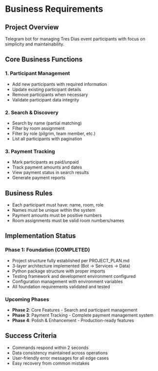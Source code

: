 # Business Requirements

## Project Overview
Telegram bot for managing Tres Dias event participants with focus on simplicity and maintainability.

## Core Business Functions

### 1. Participant Management
- Add new participants with required information
- Update existing participant details
- Remove participants when necessary
- Validate participant data integrity

### 2. Search & Discovery
- Search by name (partial matching)
- Filter by room assignment
- Filter by role (pilgrim, team member, etc.)
- List all participants with pagination

### 3. Payment Tracking
- Mark participants as paid/unpaid
- Track payment amounts and dates
- View payment status in search results
- Generate payment reports

## Business Rules
- Each participant must have: name, room, role
- Names must be unique within the system
- Payment amounts must be positive numbers
- Room assignments must be valid room numbers/names

## Implementation Status

### Phase 1: Foundation (COMPLETED)
- Project structure fully established per PROJECT_PLAN.md
- 3-layer architecture implemented (Bot → Services → Data)
- Python package structure with proper imports
- Testing framework and development environment configured
- Configuration management with environment variables
- All foundation requirements validated and tested

### Upcoming Phases
- **Phase 2**: Core Features - Search and participant management
- **Phase 3**: Payment Tracking - Complete payment management system
- **Phase 4**: Polish & Enhancement - Production-ready features

## Success Criteria
- Commands respond within 2 seconds
- Data consistency maintained across operations
- User-friendly error messages for all edge cases
- Easy recovery from common mistakes